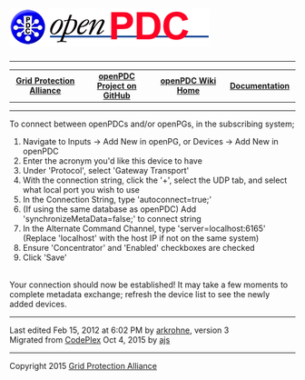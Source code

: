 <html lang="en" xmlns="http://www.w3.org/1999/xhtml">
<head>
<meta charset="utf-8" />
</head>
<body>
<!--HtmlToGmd.Body-->
<h1><a href="https://github.com/GridProtectionAlliance/openPDC/tree/master/Source/Documentation/wiki/openPDC_Home.md"><img src="https://github.com/GridProtectionAlliance/openPDC/blob/master/Source/Documentation/wiki/openPDC_Logo.png" alt="The Open Source Phasor Data Concentrator" /></a></h1>
<hr />
<div id="NavigationMenu">
<table style="width: 100%; border-collapse: collapse; border: 0px solid gray;">
<tr>
<td style="width: 25%; text-align:center;"><b><a href="http://www.gridprotectionalliance.org">Grid Protection Alliance</a></b></td>
<td style="width: 25%; text-align:center;"><b><a href="https://github.com/GridProtectionAlliance/openPDC">openPDC Project on GitHub</a></b></td>
<td style="width: 25%; text-align:center;"><b><a href="https://github.com/GridProtectionAlliance/openPDC/tree/master/Source/Documentation/wiki/openPDC_Home.md">openPDC Wiki Home</a></b></td>
<td style="width: 25%; text-align:center;"><b><a href="https://github.com/GridProtectionAlliance/openPDC/tree/master/Source/Documentation/wiki/openPDC_Documentation_Home.md">Documentation</a></b></td>
</tr>
</table>
</div>
<hr />
<!--/HtmlToGmd.Body-->
<div class="WikiContent">
<div class="wikidoc">To connect between openPDCs and/or openPGs, in the subscribing system;<br>
<ol>
<li>Navigate to Inputs -&gt; Add New in openPG, or Devices -&gt; Add New in openPDC
</li><li>Enter the acronym you&#39;d like this device to have </li><li>Under &#39;Protocol&#39;, select &#39;Gateway Transport&#39; </li><li>With the connection string, click the &#39;&#43;&#39;, select the UDP tab, and select what local port you wish to use
</li><li>In the Connection String, type &#39;autoconnect=true;&#39; </li><li>(If using the same database as openPDC) Add &#39;synchronizeMetaData=false;&#39; to connect string
</li><li>In the Alternate Command Channel, type &#39;server=localhost:6165&#39; (Replace &#39;localhost&#39; with the host IP if not on the same system)
</li><li>Ensure &#39;Concentrator&#39; and &#39;Enabled&#39; checkboxes are checked </li><li>Click &#39;Save&#39;</li></ol>
<br>
Your connection should now be established! It may take a few moments to complete metadata exchange; refresh the device list to see the newly added devices.</div>
</div>
<div id="footer">
<hr />
Last edited <span class="smartDate" title="2/15/2012 6:02:21 PM" LocalTimeTicks="1329357741">Feb 15, 2012 at 6:02 PM</span> by <a id="wikiEditByLink" href="https://github.com/GridProtectionAlliance/openPDC/tree/master/Source/Documentation/wiki/Contributors/arkrohne.md">arkrohne</a>, version 3<br />
Migrated from <a href="https://openpdc.codeplex.com/wikipage?title=Using%20a%20%22Gateway%20Style%20Connection%22%20between%20openPDCs%20and%2for%20openPGs">CodePlex</a> Oct 4, 2015 by <a href="https://github.com/GridProtectionAlliance/openPDC/tree/master/Source/Documentation/wiki/Contributors/ajstadlin.md">ajs</a>
</div>
<!--HtmlToGmd.Foot-->
<div id="copyright">
<hr />
Copyright 2015 <a href="http://www.gridprotectionalliance.org">Grid Protection Alliance</a>
</div>
<!--/HtmlToGmd.Foot-->
</body>
</html>
